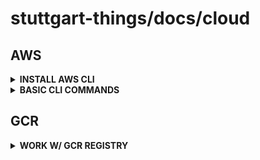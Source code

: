 # stuttgart-things/docs/cloud

## AWS

<details><summary><b>INSTALL AWS CLI</b></summary>

The AWS Command Line Interface (AWS CLI) is a unified tool to manage your AWS services. With just one tool to download and configure, you can control multiple AWS services from the command line and automate them through scripts.

### INSTALLATION

#### Requirements

You must be able to extract or "unzip" the downloaded package. If your operating system doesn't have the built-in unzip command, use an equivalent.

#### Install the AWS CLI

To [install the AWS CLI](https://docs.aws.amazon.com/cli/latest/userguide/getting-started-install.html) you must run the following commands.

```bash
curl "https://awscli.amazonaws.com/awscli-exe-linux-x86_64.zip" -o "awscliv2.zip"
unzip awscliv2.zip
sudo ./aws/install
```

Confirm the installation with the following command.

```bash
aws --version
```

```yaml
kind: Secret
apiVersion: v1
metadata:
  name: basic
type: Opaque
stringData:
  .gitconfig: |
    [url "https://<USERNAME>:<TOKEN>@github.<ENT>.com"]
        insteadOf = https://github.<ENT>.com
    [user]
        name = Patrick Hermann
        email = patrick.hermann@sva.de
  .git-credentials: |
    https://<USERNAME>:<TOKEN>@github.<ENT>.com
```

</details>

<details><summary><b>BASIC CLI COMMANDS</b></summary>

```bash

| COMMAND | DESCRIPTION | EXAMPLE CALL |
|--|--|--|
| get-caller-identity  | Returns details about the IAM user | aws sts get-caller-identity --output text
| describe-instances| Display detailed information about all instances that are managed by you| aws ec2 describe-instances --filter Name=tag:Name,Values=dev-server
| start-instances| Starts the specified instance | aws ec2 start-instances --instance-ids i-5c8282ed i-44a44ac3|
| stop-instances| Stops the specified instance| aws ec2 stop-instances --instance-ids i-5c8282ed|
| terminate-instances| Terminates the specified instance|aws ec2 terminate-instances --instance-ids i-44a44ac3|
| create-tags| Adds a new tag to the specified instance|aws ec2 create-tags --resources i-dddddd70 --tags Key=Department,Value=Finance|
| attach-volume| Attaches a specified volume to a particular instance| aws ec2 attach-volume  --volume-id vol-1d5cc8cc --instance-id i-dddddd70 --device /dev/sdh|
| run-instances| Creates a new AWS EC2 instance| aws ec2 run-instances --image-id ami-22111148 --count 1 --instance-type t1.micro --key-name stage-key --security-groups my-aws-security-group|
| reboot-instances| Reboots the given instance| aws ec2 reboot-instances --instance-ids i-dddddd70|
| modify-instance-attribute| Changes an attribute of existing instance| aws ec2 modify-instance-attribute --instance-id i-44a44ac3 --instance-type "{\"Value\": \"m1.small\"}"|
| create-image| Creates new image| aws ec2 create-image --instance-id i-44a44ac3 --name "Dev AMI" --description "AMI for development server"|
| get-console-output| Displays whatever was sent to the system console for your particular instance| aws ec2 get-console-output --instance-id i-44a44ac3|
| monitor-instances| Enables advanced cloudwatch monitoring| aws ec2 monitor-instances --instance-ids i-44a44ac3|
| describe-key-pairs| Displays all keypairs created so far| aws ec2 describe-key-pairs|
| describe-subnets| Describes one or more of your subnets| aws ec2 describe-subnets|
| describe-vpcs| Describes one or more of your VPCs| aws ec2 describe-vpcs|

Reference Links:
- [15 Essential Amazon AWS EC2 CLI Command](https://www.thegeekstuff.com/2016/04/aws-ec2-cli-examples/)
- [describe-VPCs](https://docs.aws.amazon.com/cli/latest/reference/ec2/describe-vpcs.html)
- [describe-subnets](https://docs.aws.amazon.com/cli/latest/reference/ec2/describe-subnets.html)
```

</details>

## GCR

<details><summary><b>WORK W/ GCR REGISTRY</b></summary>

## LOGIN W/HELM AT GCR

```bash
cat gcr.json | helm registry login -u _json_key --password-stdin \eu.gcr.io
```

## PUSH OCI HELM CHART TO GCR

```bash
helm package ./sthings-helm-toolkit
helm push sthings-helm-toolkit-2.4.7.tgz oci://eu.gcr.io/stuttgart-things/sthings-helm-toolkit
```

## LOGIN W/NERDCTL AT GCR

```bash
cat gcr.json | nerdctl login -u _json_key --password-stdin \eu.gcr.io
```

## ADD GCR TO HARBOR (REGISTRY)

Endpoint: https://eu.gcr.io
Access ID: _json_key


<details><summary><b>Access Secret</b></summary>

```yaml
{
  "type": "service_account",
  "project_id": "",
  "private_key_id": "",
  "private_key": "",
  "client_email": "",
  "client_id": "",
  "auth_uri": "",
  "token_uri": "",
  "auth_provider_x509_cert_url": "",
  "client_x509_cert_url": ""
}
```

</details>

</details>
